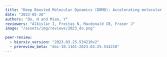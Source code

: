 ```yaml
---
title: "Deep Boosted Molecular Dynamics (DBMD): Accelerating molecular simulations with Gaussian boost potentials generated using probabilistic Bayesian deep neural network"
date: "2023-05-26"
authors: "Do, H and Miao, Y"
reviewers: "Alkislar I, Freitas N, Macdonald CB, Fraser J"
image: "/assets/img/reviews/2023_do.png"

peer-review:
  - biorxiv_version: "2023.03.25.534210v2"
  - prereview_beta: "doi-10.1101-2023.03.25.534210"
---
```

